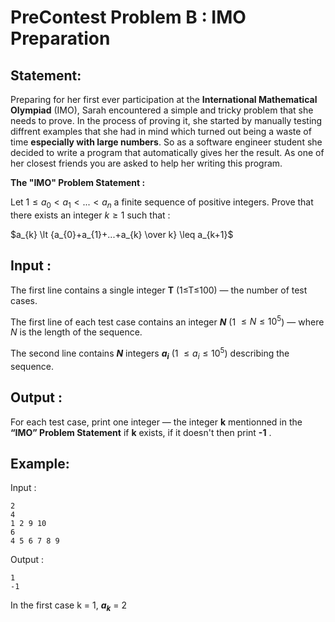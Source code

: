 
#  PreContest Problem B : IMO Preparation

##  Statement:

Preparing for her first ever participation at the **International Mathematical Olympiad** (IMO), Sarah encountered a simple and tricky problem that she needs to prove.
In the process of proving it, she started by manually testing diffrent examples that she had in mind which turned out being a waste of time **especially with large numbers**. So as a software engineer student she decided to write a program that automatically gives her the result.
As one of her closest friends you are asked to help her writing this program.

**The "IMO" Problem Statement :** 

Let $1 \leq a_{0} \lt a_{1} \lt ... \lt a_{n}$  a finite sequence of positive integers.
Prove that there exists an integer $k \geq 1$ such that :

$a_{k} \lt {a_{0}+a_{1}+...+a_{k} \over k} \leq a_{k+1}$


##  Input :

The first line contains a single integer **T** (1≤T≤100) — the number of test cases.

The first line of each test case contains an integer **$N$** (1 $\leq N \leq 10^5$) — where $N$ is the length of the sequence.

The second line contains **$N$** integers **$a_{i}$** (1 $\leq a_{i} \leq 10^5$) describing the sequence.

##  Output :

For each test case, print one integer — the integer **k** mentionned in the **“IMO” Problem Statement** if **k** exists, if it doesn't then print **-1** .

##  Example:

Input :

```
2
4
1 2 9 10
6
4 5 6 7 8 9
```

Output :

```
1
-1
```

In the first case k = 1, **$a_{k}$** = 2
